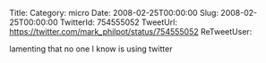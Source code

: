 Title: 
Category: micro
Date: 2008-02-25T00:00:00
Slug: 2008-02-25T00:00:00
TwitterId: 754555052
TweetUrl: https://twitter.com/mark_philpot/status/754555052
ReTweetUser: 

lamenting that no one I know is using twitter